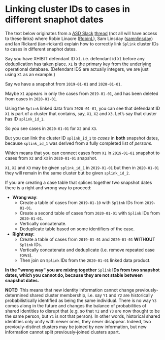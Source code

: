 <h1>Linking cluster IDs to cases in different snaphot dates</h1>

The text below originates from a [ASD Slack](asdslack.slack.com) [thread](https://asdslack.slack.com/archives/C01VDDG5V5W/p1643122229016000) (not all will have access to these links) where Robin Linacre 
([RobinL](https://github.com/RobinL)), Sam Linsday ([samnlinsday](https://github.com/samnlindsay)) and Ian Rickard (ian-rickard) explain how to correctly link 
`Splink` cluster IDs to cases in different snaphot dates.

Say you have XHIBIT defendant ID `X1`.  i.e. defendant id `X1` before any deduplication has taken place. `X1` is the primary key from the underlying operational 
database. (Defendant IDS are actually integers, we are just using `X1` as an example.)

Say we have a snapshot from `2019-01-01` and `2020-01-01`.

Maybe `X1` appears in only the cases from `2019-01-01`, and has been deleted from cases in `2020-01-01`.

Using the `Splink` linked data from `2020-01-01`, you can see that defendant ID `X1` is part of a cluster that contains, say, `X1`, `X2` and `X3`.  Let’s say 
that cluster has ID `splink_id_1`.

So you see cases in `2020-01-01` for `X2` and `X3`.

But you can link the cluster ID `splink_id_1` to _cases_ in **both** snapshot dates, because `splink_id_1` was derived from a fully completed list of *persons*. 

Which means that you can connect cases from `X1` in `2019-01-01` snapshot to cases from `X2` and `X3` in `2020-01-01` snapshot.

`X1`, `X2` and `X3` may be given `splink_id_1` in `2019-01-01` but then in `2020-01-01` they will remain in the same cluster but be given `splink_id_2`.

If you are creating a case table that splices together two snapshot dates there is a right and wrong way to proceed:

- **Wrong way**: 
  - Create a table of cases from `2019-01-10` with `Splink` IDs from `2019-01-01`. 
  - Create a second table of cases from `2020-01-01` with `Splink` IDs from `2020-01-01`. 
  - Vertically concatenate. 
  - Deduplicate table based on some identifiers of the case.
- **Right way**:  
  - Create a table of cases from `2019-01-01` and `2020-01-01` **WITHOUT** `Splink` IDs.
  - Vertically concatenate and deduplicate (i.e. remove repeated case rows).  
  - Then join on `Splink` IDs from the `2020-01-01` linked data product.

**In the "wrong way" you are mixing together** `Splink` **IDs from two snapshot dates, which you cannot do, because they are not stable between snapshot dates.**

**NOTE:** This means that new identity information  cannot change previously-determined shared cluster membership, i.e. say `Y1` and `Y2` are historically 
probabilistically identified as being the same individual. There is no way `Y3` comes along in the future and changes the balance of probabilities of shared 
identities to disrupt that (e.g. so that `Y2` and `Y3` are now thought to be the same person, but `Y1` is not that person). In other words, historical shared 
identities only unify with newer ones, they never disappear. Indeed, two previouly-distinct clusters may be joined by new information, but new information 
cannot split previously-joined clusters apart.
